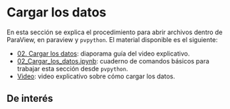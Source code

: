 # Cargar los datos

En esta sección se explica el procedimiento para abrir archivos dentro de ParaView, en paraview y ```pvpython```. El material disponible es el siguiente:

- [02. Cargar los datos](02_Cargar_los_datos.pdf): diaporama guía del video explicativo.
- [02_Cargar_los_datos.ipynb](02_Cargar_los_datos.ipynb): cuaderno de comandos básicos para trabajar esta sección desde ```pvpython```.
- [Video](): video explicativo sobre cómo cargar los datos.


## De interés